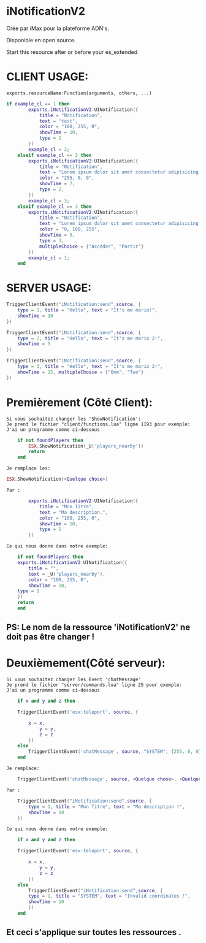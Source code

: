 # iNotificationV2

Crée par iMax pour la plateforme ADN's.

Disponible en open source.


Start this resource after or before your es_extended

# CLIENT USAGE:

`` exports.resourceName:Function(arguments, others, ...) ``
```lua
if example_cl == 1 then
        exports.iNotificationV2:UINotification({
            title = "Notification", 
            text = "test",
            color = "100, 255, 0", 
            showTime = 10,
            type = 1
        })
        example_cl = 2;
    elseif example_cl == 2 then
        exports.iNotificationV2:UINotification({
            title = "Notification", 
            text = "Lorem ipsum dolor sit amet consectetur adipisicing elit.",
            color = "255, 0, 0", 
            showTime = 7,
            type = 2,
        })
        example_cl = 3;
    elseif example_cl == 3 then
        exports.iNotificationV2:UINotification({
            title = "Notification", 
            text = "Lorem ipsum dolor sit amet consectetur adipisicing elit.",
            color = "0, 100, 255", 
            showTime = 5,
            type = 3,
            multipleChoice = {"Accéder", "Partir"}
        })
        example_cl = 1;
    end
```

# SERVER USAGE:
```lua
TriggerClientEvent("iNotification:send",source, {
    type = 1, title = "Hello", text = "It's me mario!",
    showTime = 10
})

TriggerClientEvent("iNotification:send",source, {
    type = 2, title = "Hello", text = "It's me mario 2!",
    showTime = 5
})

TriggerClientEvent("iNotification:send",source, {
    type = 3, title = "Hello", text = "It's me mario 2!",
    showTime = 15, multipleChoice = {"One", "Two"}
})
```

# Premièrement (Côté Client):
    Si vous souhaitez changer les 'ShowNotification': 
    Je prend le fichier "client/functions.lua" ligne 1193 pour exemple:
    J'ai un programme comme ci-dessous
    
```lua
    if not foundPlayers then
        ESX.ShowNotification(_U('players_nearby'))
        return
    end
```


    Je remplace les:

```lua 
ESX.ShowNotification(<Quelque chose>)
```
    Par : 
```lua
        exports.iNotificationV2:UINotification({
            title = "Mon Titre", 
            text = "Ma description.",
            color = "100, 255, 0", 
            showTime = 10,
            type = 1
        })
```
    Ce qui nous donne dans notre exemple:
```lua
    if not foundPlayers then
    exports.iNotificationV2:UINotification({
        title = "", 
        text = _U('players_nearby'),
        color = "100, 255, 0", 
        showTime = 10,
    type = 1
    })
    return
    end
```
## PS: Le nom de la ressource 'iNotificationV2' ne doit pas être changer !

# Deuxièmement(Côté serveur):
    Si vous souhaitez changer les Event 'chatMessage'
    Je prend le fichier "server/commands.lua" ligne 25 pour exemple:
    J'ai un programme comme ci-dessous
```lua
    if x and y and z then

    TriggerClientEvent('esx:teleport', source, {

        x = x,
            y = y,
            z = z
        })
    else
        TriggerClientEvent('chatMessage', source, "SYSTEM", {255, 0, 0}, "Invalid coordinates!")
    end
```
    Je remplace:
```lua
    TriggerClientEvent('chatMessage', source, <Quelque chose>, <Quelque chose>, <Quelque chose>)
```
    Par : 
```lua
    TriggerClientEvent("iNotification:send",source, {
        type = 1, title = "Mon Titre", text = "Ma description !",
        showTime = 10
    })
```
    Ce qui nous donne dans notre exemple:
```lua
    if x and y and z then

    TriggerClientEvent('esx:teleport', source, {

        x = x,
            y = y,
            z = z
        })
    else
        TriggerClientEvent("iNotification:send",source, {
        type = 1, title = "SYSTEM", text = "Invalid coordinates !",
        showTime = 10
        })
    end
```
## Et ceci s'applique sur toutes les ressources .
